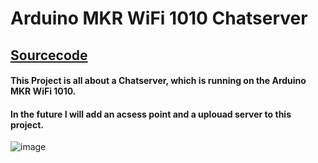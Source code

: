 # Arduino MKR WiFi 1010 Chatserver 
## [Sourcecode](https://github.com/jann-amh/MKR-WiFi-1010-Chatserver/tree/master/MKR-Wifi-1010-Chatserver/src)
#### This Project is all about a Chatserver, which is running on the Arduino MKR WiFi 1010.
#### In the future I will add an acsess point and a uplouad server to this project.
 ![image](https://store-cdn.arduino.cc/uni/catalog/product/cache/1/image/520x330/604a3538c15e081937dbfbd20aa60aad/a/b/abx00023_featured_3.jpg)